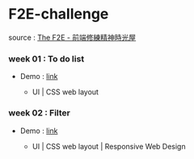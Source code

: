 # F2E-challenge

source : [The F2E - 前端修練精神時光屋](https://github.com/hexschool/TheF2E)


### week 01 : To do list

- Demo : [link](https://menghsuan.github.io/F2E-challenge/01/)

  - UI | CSS web layout 

### week 02 : Filter 

- Demo : [link](https://menghsuan.github.io/F2E-challenge/02/)

  - UI | CSS web layout | Responsive Web Design

